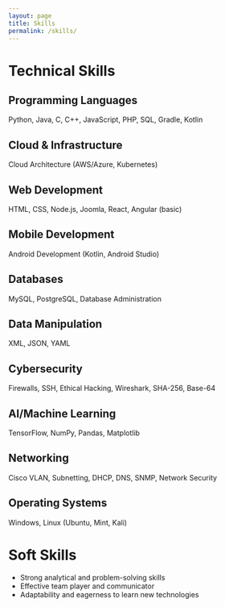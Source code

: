 ```yaml
---
layout: page
title: Skills
permalink: /skills/
---
```


# Technical Skills

## Programming Languages
Python, Java, C, C++, JavaScript, PHP, SQL, Gradle, Kotlin

## Cloud & Infrastructure
Cloud Architecture (AWS/Azure, Kubernetes)

## Web Development
HTML, CSS, Node.js, Joomla, React, Angular (basic)

## Mobile Development
Android Development (Kotlin, Android Studio)

## Databases
MySQL, PostgreSQL, Database Administration

## Data Manipulation
XML, JSON, YAML

## Cybersecurity
Firewalls, SSH, Ethical Hacking, Wireshark, SHA-256, Base-64

## AI/Machine Learning
TensorFlow, NumPy, Pandas, Matplotlib

## Networking
Cisco VLAN, Subnetting, DHCP, DNS, SNMP, Network Security

## Operating Systems
Windows, Linux (Ubuntu, Mint, Kali)

# Soft Skills
- Strong analytical and problem-solving skills
- Effective team player and communicator
- Adaptability and eagerness to learn new technologies